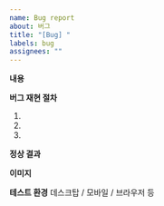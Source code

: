 ```yaml
---
name: Bug report
about: 버그
title: "[Bug] "
labels: bug
assignees: ""
---
```


**내용**

**버그 재현 절차**

1.
2.
3.

**정상 결과**

**이미지**

**테스트 환경**
데스크탑 / 모바일 / 브라우저 등

